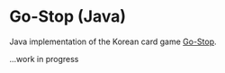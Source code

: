 # Go-Stop (Java)

Java implementation of the Korean card game [Go-Stop](https://en.wikipedia.org/wiki/Go-Stop).

...work in progress